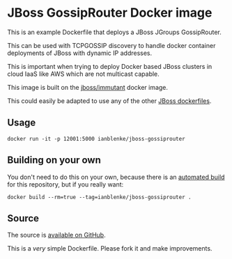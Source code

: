 # JBoss GossipRouter Docker image

This is an example Dockerfile that deploys a JBoss JGroups GossipRouter.

This can be used with TCPGOSSIP discovery to handle docker container deployments of JBoss with dynamic IP addresses.

This is important when trying to deploy Docker based JBoss clusters in cloud IaaS like AWS which are not multicast capable.

This image is built on the [jboss/immutant](https://registry.hub.docker.com/u/jboss/immutant/) docker image.

This could easily be adapted to use any of the other [JBoss dockerfiles](https://github.com/jboss/dockerfiles/).

## Usage

    docker run -it -p 12001:5000 ianblenke/jboss-gossiprouter

## Building on your own

You don't need to do this on your own, because there is an [automated build](https://registry.hub.docker.com/u/ianblenke/jboss-gossiprouter/) for this repository, but if you really want:

    docker build --rm=true --tag=ianblenke/jboss-gossiprouter .

## Source

The source is [available on GitHub](https://github.com/ianblenke/docker-jboss-gossiprouter/).

This is a _very_ simple Dockerfile. Please fork it and make improvements.

